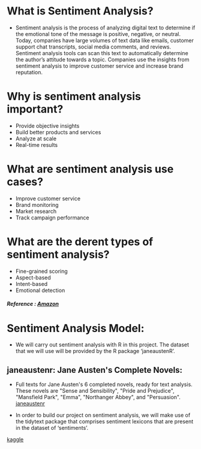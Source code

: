 # What is Sentiment Analysis?
- Sentiment analysis is the process of analyzing digital text to determine if the emotional tone of the message is positive, negative, or neutral. Today, companies have large volumes of text data like emails, customer support chat transcripts, social media comments, and reviews. Sentiment analysis tools can scan this text to automatically determine the author’s attitude towards a topic. Companies use the insights from sentiment analysis to improve customer service and increase brand reputation. 
# Why is sentiment analysis important?
 - Provide objective insights
 - Build better products and services
 - Analyze at scale
 - Real-time results
 
# What are sentiment analysis use cases?
  - Improve customer service
  - Brand monitoring
  - Market research
  - Track campaign performance
  
# What are the derent types of sentiment analysis?
 - Fine-grained scoring
 - Aspect-based
 - Intent-based
 - Emotional detection
 

##### Reference : [Amazon](https://aws.amazon.com/what-is/sentiment-analysis/)


# Sentiment Analysis Model:
- We will carry out sentiment analysis with R in this project. The dataset that we will use will be provided by the R package ‘janeaustenR’.

## janeaustenr: Jane Austen's Complete Novels:
- Full texts for Jane Austen's 6 completed novels, ready for text analysis. These novels are "Sense and Sensibility", "Pride and Prejudice", "Mansfield Park", "Emma", "Northanger Abbey", and "Persuasion". [janeaustenr](https://cran.r-project.org/web/packages/janeaustenr/index.html)

- In order to build our project on sentiment analysis, we will make use of the tidytext package that comprises sentiment lexicons that are present in the dataset of ‘sentiments’.

[kaggle](https://www.kaggle.com/code/amirmotefaker/sentiment-analysis-model-using-r/notebook)
